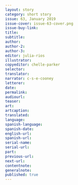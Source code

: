 ```yaml
---
layout: story
category: short story
issue: 63, January 2019
issue-cover: issue-63-cover.png
issue-buy-link:
title:
subtitle:
author:
author-2:
author-3:
editor: julia-rios
illustrator:
copyeditor: chelle-parker
selector:
translator:
narrator: c-s-e-cooney
letterer:
date:
permalink:
audiourl:
teaser:
art:
artcaption:
translated:
language:
spanish-language:
spanish-date:
english-url:
spanish-url:
serial-name:
serial-url:
part:
previous-url:
next-url:
contentnote:
generalnote:
published: true
---
```


